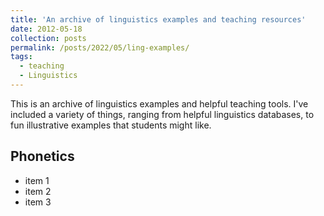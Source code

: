 ```yaml
---
title: 'An archive of linguistics examples and teaching resources'
date: 2012-05-18
collection: posts
permalink: /posts/2022/05/ling-examples/
tags:
  - teaching
  - Linguistics
---
```


This is an archive of linguistics examples and helpful teaching tools. I've included a variety of things, ranging from helpful linguistics databases, to fun illustrative examples that students might like.

## Phonetics
* item 1
* item 2
* item 3
